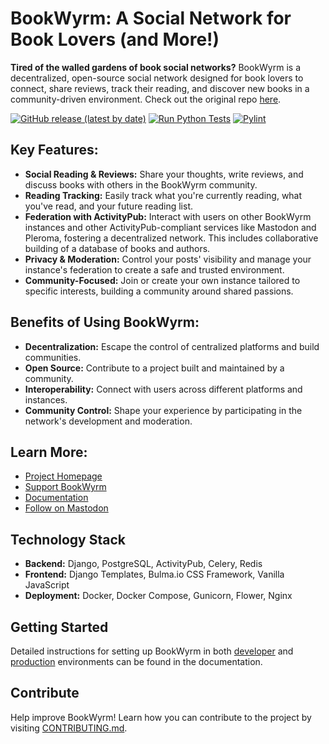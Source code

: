 # BookWyrm: A Social Network for Book Lovers (and More!)

**Tired of the walled gardens of book social networks?** BookWyrm is a decentralized, open-source social network designed for book lovers to connect, share reviews, track their reading, and discover new books in a community-driven environment. Check out the original repo [here](https://github.com/bookwyrm-social/bookwyrm).

[![GitHub release (latest by date)](https://img.shields.io/github/release/bookwyrm-social/bookwyrm.svg?colorB=58839b)](https://github.com/bookwyrm-social/bookwyrm/releases)
[![Run Python Tests](https://github.com/bookwyrm-social/bookwyrm/actions/workflows/django-tests.yml/badge.svg)](https://github.com/bookwyrm-social/bookwyrm/actions/workflows/django-tests.yml)
[![Pylint](https://github.com/bookwyrm-social/bookwyrm/actions/workflows/pylint.yml/badge.svg)](https://github.com/bookwyrm-social/bookwyrm/actions/workflows/pylint.yml)

## Key Features:

*   **Social Reading & Reviews:** Share your thoughts, write reviews, and discuss books with others in the BookWyrm community.
*   **Reading Tracking:** Easily track what you're currently reading, what you've read, and your future reading list.
*   **Federation with ActivityPub:** Interact with users on other BookWyrm instances and other ActivityPub-compliant services like Mastodon and Pleroma, fostering a decentralized network. This includes collaborative building of a database of books and authors.
*   **Privacy & Moderation:** Control your posts' visibility and manage your instance's federation to create a safe and trusted environment.
*   **Community-Focused:** Join or create your own instance tailored to specific interests, building a community around shared passions.

## Benefits of Using BookWyrm:

*   **Decentralization:** Escape the control of centralized platforms and build communities.
*   **Open Source:** Contribute to a project built and maintained by a community.
*   **Interoperability:** Connect with users across different platforms and instances.
*   **Community Control:** Shape your experience by participating in the network's development and moderation.

## Learn More:

*   [Project Homepage](https://joinbookwyrm.com/)
*   [Support BookWyrm](https://patreon.com/bookwyrm)
*   [Documentation](https://docs.joinbookwyrm.com/)
*   [Follow on Mastodon](https://tech.lgbt/@bookwyrm)

## Technology Stack

*   **Backend:** Django, PostgreSQL, ActivityPub, Celery, Redis
*   **Frontend:** Django Templates, Bulma.io CSS Framework, Vanilla JavaScript
*   **Deployment:** Docker, Docker Compose, Gunicorn, Flower, Nginx

## Getting Started

Detailed instructions for setting up BookWyrm in both [developer](https://docs.joinbookwyrm.com/install-dev.html) and [production](https://docs.joinbookwyrm.com/install-prod.html) environments can be found in the documentation.

## Contribute

Help improve BookWyrm! Learn how you can contribute to the project by visiting [CONTRIBUTING.md](https://github.com/bookwyrm-social/bookwyrm/blob/main/CONTRIBUTING.md).